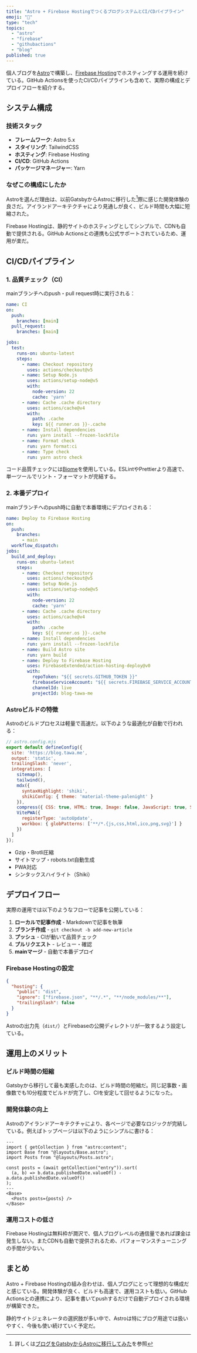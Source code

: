 ```yaml
---
title: "Astro + Firebase HostingでつくるブログシステムとCI/CDパイプライン"
emoji: "🔧"
type: "tech"
topics:
  - "astro"
  - "firebase"
  - "githubactions"
  - "blog"
published: true
---
```


個人ブログを[Astro](https://astro.build/)で構築し、[Firebase Hosting](https://firebase.google.com/docs/hosting)でホスティングする運用を続けている。GitHub Actionsを使ったCI/CDパイプラインも含めて、実際の構成とデプロイフローを紹介する。

## システム構成

### 技術スタック

- **フレームワーク**: Astro 5.x
- **スタイリング**: TailwindCSS
- **ホスティング**: Firebase Hosting
- **CI/CD**: GitHub Actions
- **パッケージマネージャー**: Yarn

### なぜこの構成にしたか

Astroを選んだ理由は、以前GatsbyからAstroに移行した[^gatsby-migration]際に感じた開発体験の良さだ。アイランドアーキテクチャにより見通しが良く、ビルド時間も大幅に短縮された。

Firebase Hostingは、静的サイトのホスティングとしてシンプルで、CDNも自動で提供される。GitHub Actionsとの連携も公式サポートされているため、運用が楽だ。

## CI/CDパイプライン

### 1. 品質チェック（CI）

mainブランチへのpush・pull request時に実行される：

```yaml
name: CI
on:
  push:
    branches: [main]
  pull_request:
    branches: [main]

jobs:
  test:
    runs-on: ubuntu-latest
    steps:
      - name: Checkout repository
        uses: actions/checkout@v5
      - name: Setup Node.js
        uses: actions/setup-node@v5
        with:
          node-version: 22
          cache: 'yarn'
      - name: Cache .cache directory
        uses: actions/cache@v4
        with:
          path: .cache
          key: ${{ runner.os }}-.cache
      - name: Install dependencies
        run: yarn install --frozen-lockfile
      - name: Format check
        run: yarn format:ci
      - name: Type check
        run: yarn astro check
```

コード品質チェックには[Biome](https://biomejs.dev/)を使用している。ESLintやPrettierより高速で、単一ツールでリント・フォーマットが完結する。

### 2. 本番デプロイ

mainブランチへのpush時に自動で本番環境にデプロイされる：

```yaml
name: Deploy to Firebase Hosting
on:
  push:
    branches:
      - main
  workflow_dispatch:
jobs:
  build_and_deploy:
    runs-on: ubuntu-latest
    steps:
      - name: Checkout repository
        uses: actions/checkout@v5
      - name: Setup Node.js
        uses: actions/setup-node@v5
        with:
          node-version: 22
          cache: 'yarn'
      - name: Cache .cache directory
        uses: actions/cache@v4
        with:
          path: .cache
          key: ${{ runner.os }}-.cache
      - name: Install dependencies
        run: yarn install --frozen-lockfile
      - name: Build Astro site
        run: yarn build
      - name: Deploy to Firebase Hosting
        uses: FirebaseExtended/action-hosting-deploy@v0
        with:
          repoToken: "${{ secrets.GITHUB_TOKEN }}"
          firebaseServiceAccount: "${{ secrets.FIREBASE_SERVICE_ACCOUNT_BLOG_TAWA_ME }}"
          channelId: live
          projectId: blog-tawa-me
```

### Astroビルドの特徴

Astroのビルドプロセスは軽量で高速だ。以下のような最適化が自動で行われる：

```javascript
// astro.config.mjs
export default defineConfig({
  site: 'https://blog.tawa.me',
  output: 'static',
  trailingSlash: 'never',
  integrations: [
    sitemap(),
    tailwind(),
    mdx({
      syntaxHighlight: 'shiki',
      shikiConfig: { theme: 'material-theme-palenight' }
    }),
    compress({ CSS: true, HTML: true, Image: false, JavaScript: true, SVG: true }),
    VitePWA({
      registerType: 'autoUpdate',
      workbox: { globPatterns: ['**/*.{js,css,html,ico,png,svg}'] }
    })
  ]
});
```

- Gzip・Brotli圧縮
- サイトマップ・robots.txt自動生成
- PWA対応
- シンタックスハイライト（Shiki）

## デプロイフロー

実際の運用では以下のようなフローで記事を公開している：

1. **ローカルで記事作成** - Markdownで記事を執筆
2. **ブランチ作成** - `git checkout -b add-new-article`
3. **プッシュ** - CIが動いて品質チェック
4. **プルリクエスト** - レビュー・確認
5. **mainマージ** - 自動で本番デプロイ

### Firebase Hostingの設定

```json
{
  "hosting": {
    "public": "dist",
    "ignore": ["firebase.json", "**/.*", "**/node_modules/**"],
    "trailingSlash": false
  }
}
```

Astroの出力先（`dist/`）とFirebaseの公開ディレクトリが一致するよう設定している。

## 運用上のメリット

### ビルド時間の短縮

Gatsbyから移行して最も実感したのは、ビルド時間の短縮だ。同じ記事数・画像数でも10分程度でビルドが完了し、CIを安定して回せるようになった。

### 開発体験の向上

Astroのアイランドアーキテクチャにより、各ページで必要なロジックが完結している。例えばトップページは以下のようにシンプルに書ける：

```astro
---
import { getCollection } from "astro:content";
import Base from "@layouts/Base.astro";
import Posts from "@layouts/Posts.astro";

const posts = (await getCollection("entry")).sort(
  (a, b) => b.data.publishedDate.valueOf() - a.data.publishedDate.valueOf()
);
---
<Base>
  <Posts posts={posts} />
</Base>
```

### 運用コストの低さ

Firebase Hostingは無料枠が潤沢で、個人ブログレベルの通信量であれば課金は発生しない。またCDNも自動で提供されるため、パフォーマンスチューニングの手間が少ない。

## まとめ

Astro + Firebase Hostingの組み合わせは、個人ブログにとって理想的な構成だと感じている。開発体験が良く、ビルドも高速で、運用コストも低い。GitHub Actionsとの連携により、記事を書いてpushするだけで自動デプロイされる環境が構築できた。

静的サイトジェネレータの選択肢が多い中で、Astroは特にブログ用途では扱いやすく、今後も使い続けていく予定だ。

[^gatsby-migration]: 詳しくは[ブログをGatsbyからAstroに移行してみた](https://zenn.dev/tawachan/articles/gatsby-to-astro)を参照
